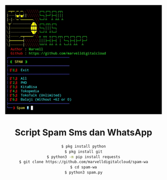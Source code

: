 <div align="center">
  <img src="./spam.jpg" alt="s" width="800" height"128"/>

# Script Spam Sms dan WhatsApp

```bash
$ pkg install python
$ pkg install git
$ python3 -m pip install requests
$ git clone https://github.com/marvelldigitalcloud/spam-wa
$ cd spam-wa
$ python3 spam.py
```
